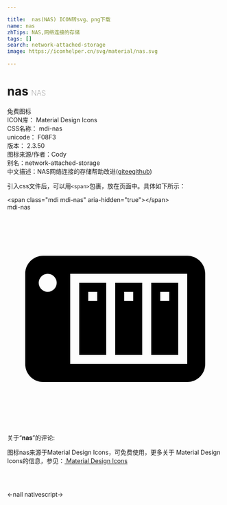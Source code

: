```yaml
---

title:  nas(NAS) ICON转svg、png下载
name: nas
zhTips: NAS,网络连接的存储
tags: []
search: network-attached-storage
image: https://iconhelper.cn/svg/material/nas.svg

---
```


# nas  <small style="font-size: 60%;font-weight: 100">NAS</small>


<div class="detail-page">
<p>
<span><span class="badge-success badge">免费图标</span> </span>
<br/>
<span>
ICON库：
<span class="badge-secondary badge">Material Design Icons</span> 
</span>
<br/>
<span>
CSS名称：
<span class="badge-secondary badge">mdi-nas</span> 
</span>
<br/>
<span>
unicode：
<span class="badge-secondary badge">F08F3</span> 
<copy-btn content='F08F3' btn-title=""></copy-btn>
<copy-btn :content='String.fromCodePoint(parseInt("F08F3", 16))' btn-title="复制U"></copy-btn>
</span>
<br/>
<span>
版本：
<span class="badge-secondary badge">2.3.50</span> 
</span>
<br/>
<span>图标来源/作者：<span class="badge-light badge">Cody</span></span> 
<br/>
<span>别名：<span class="badge-light badge">network-attached-storage</span></span><br/><span class="zh-detail">中文描述：<span class="badge-primary badge">NAS</span><span class="badge-primary badge">网络连接的存储</span><span class="help-link"><span>帮助改进</span>(<a href="https://gitee.com/liuwave/icon-helper/edit/master/json/material/nas.json" target="_blank" rel="noopener noreferrer">gitee</a><a href="https://github.com/liuwave/icon-helper/edit/master/json/material/nas.json" target="_blank" rel="noopener noreferrer">github</a></span>)</span><br/>
</p>
</div>
<div class="alert alert-dark">
  <i class="mdi mdi-nas mdi-48px"></i>
  <i class="mdi mdi-nas mdi-36px"></i>
  <i class="mdi mdi-nas mdi-24px"></i>
  <i class="mdi mdi-nas mdi-18px"></i>
</div>
<div>
  <p>引入css文件后，可以用<code>&lt;span&gt;</code>包裹，放在页面中。具体如下所示：    
  </p>
  <div class="alert alert-primary" style="font-size: 14px">
    &lt;span class="mdi mdi-nas" aria-hidden="true"&gt;&lt;/span&gt;
    <copy-btn content='<span class="mdi mdi-nas" aria-hidden="true"></span>'></copy-btn>
  </div>
  <div class="alert alert-secondary">
    <i class="mdi mdi-nas"
    style="font-size: 24px"
    aria-hidden="true"></i> mdi-nas
    <copy-btn content="mdi-nas" btn-title="复制图标名称"></copy-btn>
  </div>
</div>
<div id="svg" class="svg-wrap">
<svg xmlns="http://www.w3.org/2000/svg" viewBox="0 0 24 24"><path d="M4,5C2.89,5 2,5.89 2,7V17C2,18.11 2.89,19 4,19H20C21.11,19 22,18.11 22,17V7C22,5.89 21.11,5 20,5H4M4.5,7A1,1 0 0,1 5.5,8A1,1 0 0,1 4.5,9A1,1 0 0,1 3.5,8A1,1 0 0,1 4.5,7M7,7H20V17H7V7M8,8V16H11V8H8M12,8V16H15V8H12M16,8V16H19V8H16M9,9H10V10H9V9M13,9H14V10H13V9M17,9H18V10H17V9Z" /></svg>
</div>
<detail full-name='mdi-nas'></detail>
<div class="icon-detail__container">
<p>关于“<b>nas</b>”的评论:</p>
</div>
<Vssue title="关于“nas”的评论" />    
<div><p>图标nas来源于Material Design Icons，可免费使用，更多关于 Material Design Icons的信息，参见：<a target="_blank" href="https://iconhelper.cn/material.html"> Material Design Icons</a>
</p></div>

<div style="padding:2rem 0 " class="page-nav"><p class="inner"><span class="prev">←<router-link to="/icon/nail.html">nail</router-link></span> <span class="next"><router-link to="/icon/nativescript.html">nativescript</router-link>→</span></p></div>

